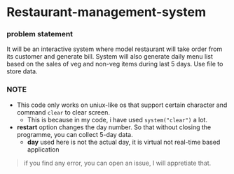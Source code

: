 # Restaurant-management-system

### problem statement
It will be an interactive system where model restaurant will take order from its customer and
generate bill. System will also generate daily menu list based on the sales of veg and non-veg
items during last 5 days. Use file to store data.

### NOTE
* This code only works on uniux-like os that support certain character and command `clear` to clear screen.
    * This is because in my code, i have used `system("clear")` a lot.
* **restart** option changes the day number. So that without closing the programme, you can collect 5-day data.
    * **day** used here is not the actual day, it is virtual not real-time based application

> if you find any error, you can open an issue, I will appretiate that.
